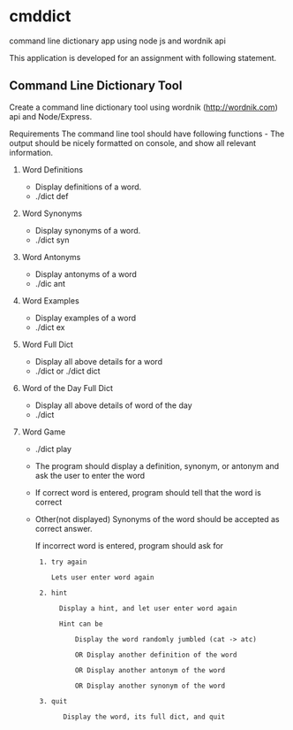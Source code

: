 # cmddict
command line dictionary app using node js and wordnik api

This application is developed for an assignment with following statement.

## Command Line Dictionary Tool

  Create a command line dictionary tool using wordnik (http://wordnik.com) api and Node/Express.
  
Requirements
The command line tool should have following functions - 
The output should be nicely formatted on console, and show all relevant information.

1. Word Definitions
	* Display definitions of a word. 
	* ./dict def <word>

2. Word Synonyms
	* Display synonyms of a word. 
	* ./dict syn <word>
3. Word Antonyms
	* Display antonyms of a word
	* ./dic ant <word>

4. Word Examples
	* Display examples of a word
	* ./dict ex <word>

5. Word Full Dict
	* Display all above details for a word
	* ./dict <word> or ./dict dict <word>

6. Word of the Day Full Dict
	* Display all above details of word of the day
	* ./dict

7. Word Game
	* ./dict play
	* The program should display a definition, synonym, or antonym and ask the user to enter the word
  
	* If correct word is entered, program should tell that the word is correct
	* Other(not displayed) Synonyms of the word should be accepted as correct answer.
  
	   If incorrect word is entered, program should ask for
     
		   1. try again 
       
              Lets user enter word again
              
		   2. hint
       
			    Display a hint, and let user enter word again
         
			    Hint can be
            
                    Display the word randomly jumbled (cat -> atc)
            
                    OR Display another definition of the word
            
                    OR Display another antonym of the word
            
                    OR Display another synonym of the word
            
		   3. quit
       
			     Display the word, its full dict, and quit
